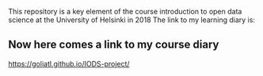 
This repository is a key element of the course introduction to open data science at the University of Helsinki in 2018 The link to my learning diary is:

Now here comes a link to my course diary
----------------------------------------

<https://goliatl.github.io/IODS-project/>
